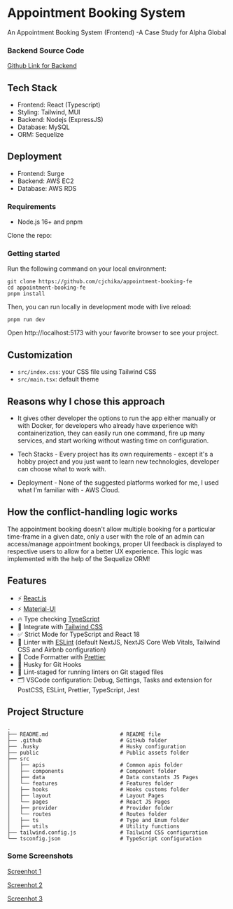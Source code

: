 # Appointment Booking System

An Appointment Booking System (Frontend) -A  Case Study for Alpha Global

### Backend Source Code
[Github Link for Backend](https://github.com/cjchika/appointment-booking-be)

## Tech Stack
- Frontend: React (Typescript)
- Styling: Tailwind, MUI
- Backend: Nodejs (ExpressJS)
- Database: MySQL
- ORM: Sequelize

## Deployment
- Frontend: Surge
- Backend: AWS EC2
- Database: AWS RDS

### Requirements
- Node.js 16+ and pnpm

Clone the repo:
### Getting started

Run the following command on your local environment:

```shell
git clone https://github.com/cjchika/appointment-booking-fe
cd appointment-booking-fe
pnpm install
```

Then, you can run locally in development mode with live reload:

```shell
pnpm run dev
```

Open http://localhost:5173 with your favorite browser to see your project.


## Customization

- `src/index.css`: your CSS file using Tailwind CSS
- `src/main.tsx`: default theme

## Reasons why I chose this approach
- It gives other developer the options to run the app either manually or with Docker, for developers who already have experience with containerization, they can easily run one command, fire up many services, and start working without wasting time on configuration.

- Tech Stacks - Every project has its own requirements - except it's a hobby project and you just want to learn new technologies, developer can choose what to work with.

- Deployment - None of the suggested platforms worked for me, I used what I'm familiar with - AWS Cloud.

## How the conflict-handling logic works
The appointment booking doesn't allow multiple booking for a particular time-frame in a given date, only a user with the role of an admin can access/manage appointment bookings, proper UI feedback is displayed to respective users to allow for a better UX experience. This logic was implemented with the help of the Sequelize ORM!


## Features

- ⚡ [React.js](https://react.dev/)
- ⚡ [Material-UI](https://mui.com/)
- 🔥 Type checking [TypeScript](https://www.typescriptlang.org)
- 💎 Integrate with [Tailwind CSS](https://tailwindcss.com)
- ✅ Strict Mode for TypeScript and React 18
- 📏 Linter with [ESLint](https://eslint.org) (default NextJS, NextJS Core Web Vitals, Tailwind CSS and Airbnb configuration)
- 💖 Code Formatter with [Prettier](https://prettier.io)
- 🦊 Husky for Git Hooks
- 🚫 Lint-staged for running linters on Git staged files
- 🗂 VSCode configuration: Debug, Settings, Tasks and extension for PostCSS, ESLint, Prettier, TypeScript, Jest


## Project Structure

```shell
.
├── README.md                       # README file
├── .github                         # GitHub folder
├── .husky                          # Husky configuration
├── public                          # Public assets folder
├── src
│   ├── apis                        # Common apis folder
│   ├── components                  # Component folder
│   ├── data                        # Data constants JS Pages
│   └── features                    # Features folder
│   ├── hooks                       # Hooks customs folder
│   ├── layout                      # Layout Pages
│   └── pages                       # React JS Pages
│   ├── provider                    # Provider folder
│   └── routes                      # Routes folder
│   ├── ts                          # Type and Enum folder
│   ├── utils                       # Utility functions
├── tailwind.config.js              # Tailwind CSS configuration
└── tsconfig.json                   # TypeScript configuration
```

### Some Screenshots
[Screenhot 1](https://github.com/cjchika/appointment-booking-fe/blob/main/src/assets/screenshots/SC1.png)

[Screenhot 2](https://github.com/cjchika/appointment-booking-fe/blob/main/src/assets/screenshots/SC2.png)

[Screenhot 3](https://github.com/cjchika/appointment-booking-fe/blob/main/src/assets/screenshots/SC3.png)





